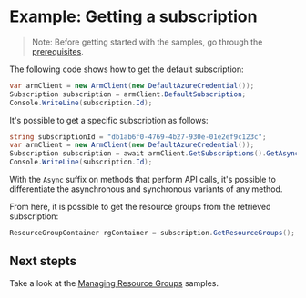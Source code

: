 # Example: Getting a subscription

>Note: Before getting started with the samples, go through the [prerequisites](https://github.com/Azure/azure-sdk-for-net/tree/feature/mgmt-track2/sdk/resourcemanager/Azure.ResourceManager.Core#prerequisites).

The following code shows how to get the default subscription:

```C# Snippet:Hello_World_Async_DefaultSubscription
var armClient = new ArmClient(new DefaultAzureCredential());
Subscription subscription = armClient.DefaultSubscription;
Console.WriteLine(subscription.Id);
```

It's possible to get a specific subscription as follows:

```C# Snippet:Hello_World_Async_SpecificSubscription
string subscriptionId = "db1ab6f0-4769-4b27-930e-01e2ef9c123c";
var armClient = new ArmClient(new DefaultAzureCredential());
Subscription subscription = await armClient.GetSubscriptions().GetAsync(subscriptionId);
Console.WriteLine(subscription.Id);
```

With the `Async` suffix on methods that perform API calls, it's possible to differentiate the asynchronous and synchronous variants of any method.

From here, it is possible to get the resource groups from the retrieved subscription:

```C# Snippet:Hello_World_Async_ResourceGroupContainer
ResourceGroupContainer rgContainer = subscription.GetResourceGroups();
```

## Next stepts
Take a look at the [Managing Resource Groups](https://github.com/Azure/azure-sdk-for-net/blob/feature/mgmt-track2/sdk/resourcemanager/Azure.ResourceManager.Core/samples/Sample2_ManagingResourceGroups.md) samples.
